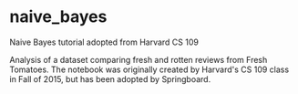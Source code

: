 # naive_bayes
Naive Bayes tutorial adopted from Harvard CS 109

Analysis of a dataset comparing fresh and rotten reviews from Fresh Tomatoes. The notebook was originally created by Harvard's CS 109 class in Fall of 2015, but has been adopted by Springboard.
